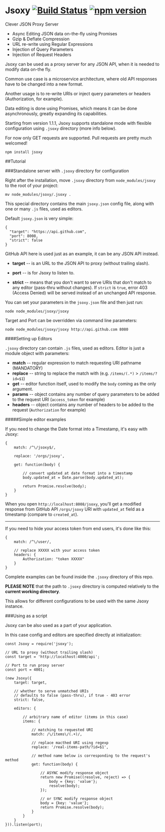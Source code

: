 # Jsoxy [![Build Status](https://travis-ci.org/jsoxy/jsoxy.png?branch=master)](https://travis-ci.org/jsoxy/jsoxy) [![npm version](https://badge.fury.io/js/jsoxy.png)](https://npmjs.org/package/jsoxy)
Clever JSON Proxy Server

- Async Editing JSON data on-the-fly using Promises
- Gzip & Deflate Compression
- URL re-write using Regular Expressions
- Injection of Query Parameters
- Injection of Request Headers

Jsoxy can be used as a proxy server for any JSON API, when it is needed to modify data on-the fly.

Common use case is a microservice architecture, where old API responses have to be changed into a new format.

Another usage is to re-write URIs or inject query parameters or headers (Authorization, for example).

Data editing is done using Promises, which means it can be done asynchronously, greatly expanding its capabilities.

Starting from version 1.1.1, Jsoxy supports standalone mode with flexible configuration using `.jsoxy` directory (more info below).

For now only GET requests are supported.
Pull requests are pretty much welcomed!

```
npm install jsoxy
```

##Tutorial

###Standalone server with `.jsoxy` directory for configuration

Right after the installation, move `.jsoxy` directory from `node_modules/jsoxy` to the root of your project:

```
mv node_modules/jsoxy/.jsoxy .
```

This special directory contains the main `jsoxy.json` config file, along with one or many `.js` files, used as editors.

Default `jsoxy.json` is very simple:

```
{
  "target": "https://api.github.com",
  "port": 8008,
  "strict": false
}
```

GitHub API here is used just as an example, it can be any JSON API instead.

- **target**
	-- is an URL to the JSON API to proxy (without trailing slash).

- **port**
	-- is for Jsoxy to listen to.

- **strict**
	-- means that you don't want to serve URIs that don't match to any editor (pass-thru without changes).
	If `strict` is `true`, error 403 (Access Denied) will be served instead of an unchanged API response.

You can set your parameters in the `jsoxy.json` file and then just run:

```
node node_modules/jsoxy/jsoxy
```

Target and Port can be overridden via command line parameters:

```
node node_modules/jsoxy/jsoxy http://api.github.com 8080
```

####Setting up Editors

`.jsoxy` directory can contain `.js` files, used as editors. Editor is just a module object with parameters:

- **match**
	-- regular expression to match requesting URI pathname (MANDATORY)
- **replace**
	-- string to replace the match with (e.g. `/items/(.*)` > `/items/?id=$1`)
- **get**
	-- editor function itself, used to modify the `body` coming as the only argument.
- **params**
	-- object contains any number of query parameters to be added to the request URI (`access_token` for example)
- **headers**
	-- object contains any number of headers to be added to the request (`Authorization` for example)

#####Simple editor examples

If you need to change the Date format into a Timestamp, it's easy with Jsoxy:

```
{
	match: /^\/jsoxy$/,
	
	replace: '/orgs/jsoxy',
	
	get: function(body) {
		
		// convert updated_at date format into a timestamp
		body.updated_at = Date.parse(body.updated_at);
		
		return Promise.resolve(body);
	}
}
```

When you open `http://localhost:8008/jsoxy`, you'll get a modified response from GitHub API `/orgs/jsoxy` URI with `updated_at` field as a timestamp (compare to `created_at`).

---

If you need to hide your access token from end users, it's done like this:

```
{
	match: /^\/user/,
	
	// replace XXXXX with your access token
	headers: {
		Authorization: "token XXXXX"
	}
}
```

Complete examples can be found inside the `.jsoxy` directory of this repo.

**PLEASE NOTE** that the path to `.jsoxy` directory is computed relatively to the **current working directory**.

This allows for different configurations to be used with the same Jsoxy instance.


###Using as a script

Jsoxy can be also used as a part of your application.

In this case config and editors are specified directly at initialization:

```
const Jsoxy = require('jsoxy');

// URL to proxy (without trailing slash)
const target = 'http://localhost:4000/api';

// Port to run proxy server
const port = 4001;

(new Jsoxy({
	target: target,
	
	// whether to serve unmatched URIs
	// defaults to false (pass-thru), if true - 403 error
	strict: false,
	
	editors: {
		
		// arbitrary name of editor (items in this case)
		items: {
			
			// matching to requested URI
			match: /\/items\/(.+)/,
			
			// replace macthed URI using regexp
			replace: '/real-items-path/?id=$1',
			
			// method name below is corresponding to the request's method
			get: function(body) {
				
				// ASYNC modify response object
				return new Promise((resolve, reject) => {
					body = {key: 'value'};
					resolve(body);
				});
				
				// or SYNC modify response object
				body = {key: 'value'};
				return Promise.resolve(body);
			}
		}
	}
})).listen(port);
```
